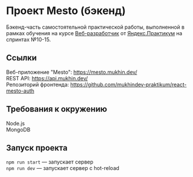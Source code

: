 # Проект Mesto (бэкенд)

Бэкенд-часть самостоятельной практической работы, выполненной в рамках обучения на курсе [Веб-разработчик](https://praktikum.yandex.ru/web) от [Яндекс.Практикум](https://praktikum.yandex.ru) на спринтах №10-15.

## Ссылки

Веб-приложение "Mesto": https://mesto.mukhin.dev/  
REST API: https://api.mukhin.dev/  
Репозиторий фронтенда: https://github.com/mukhindev-praktikum/react-mesto-auth  

## Требования к окружению

Node.js  
MongoDB

## Запуск проекта

`npm run start` — запускает сервер   
`npm run dev` — запускает сервер с hot-reload
